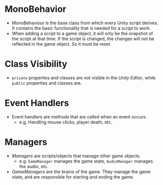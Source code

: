 # MonoBehavior

- MonoBehaviour is the base class from which every Unity script derives. It contains the basic functionality that is needed for a script to work.
- When adding a script to a game object, it will only be the snapshot of the script at that time. If the script is changed, the changes will not be reflected in the game object. So it must be reset.

# Class Visibility

- `private` properties and classes are not visible in the _Unity Editor_, while `public` properties and classes are.

# Event Handlers

- Event handlers are methods that are called when an event occurs.
  - e.g. Handling mouse clicks, player death, etc.

# Managers

- _Managers_ are scripts/objects that manage other game objects.
  - e.g. `GameManager` manages the game state, `AudioManager` manages the audio, etc.
- _GameManagers_ are the brains of the game. They manage the game state, and are responsible for starting and ending the game.
